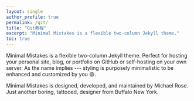 ```yaml
---
layout: single
author_profile: true
permalink: /git/
title: "Git教程"
excerpt: "Minimal Mistakes is a flexible two-column Jekyll theme."
toc: true
---
```


Minimal Mistakes is a flexible two-column Jekyll theme. Perfect for hosting your personal site, blog, or portfolio on GitHub or self-hosting on your own server. As the name implies --- styling is purposely minimalistic to be enhanced and customized by you :smile:.

Minimal Mistakes is designed, developed, and maintained by Michael Rose. Just another boring, tattooed, designer from Buffalo New York.
